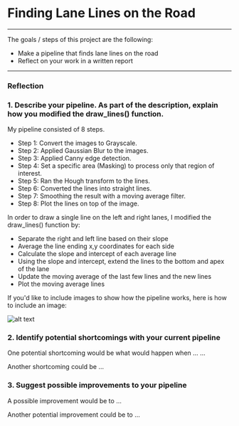 # **Finding Lane Lines on the Road** 


---

The goals / steps of this project are the following:
* Make a pipeline that finds lane lines on the road
* Reflect on your work in a written report


[//]: # (Image References)

[image1]: ./examples/grayscale.jpg "Grayscale"

---

### Reflection

### 1. Describe your pipeline. As part of the description, explain how you modified the draw_lines() function.

My pipeline consisted of 8 steps. 

- Step 1: Convert the images to Grayscale.
- Step 2: Applied Gaussian Blur to the images.
- Step 3: Applied Canny edge detection.
- Step 4: Set a specific area (Masking) to process only that region of interest.
- Step 5: Ran the Hough transform to the lines.
- Step 6: Converted the lines into straight lines.
- Step 7: Smoothing the result with a moving average filter.
- Step 8: Plot the lines on top of the image.


In order to draw a single line on the left and right lanes, I modified the draw_lines() function by:

- Separate the right and left line based on their slope
- Average the line ending x,y coordinates for each side
- Calculate the slope and intercept of each average line
- Using the slope and intercept, extend the lines to the bottom and apex of the lane
- Update the moving average of the last few lines and the new lines
- Plot the moving average lines

If you'd like to include images to show how the pipeline works, here is how to include an image: 

![alt text][image1]


### 2. Identify potential shortcomings with your current pipeline


One potential shortcoming would be what would happen when ... ...

Another shortcoming could be ...


### 3. Suggest possible improvements to your pipeline

A possible improvement would be to ...

Another potential improvement could be to ...
